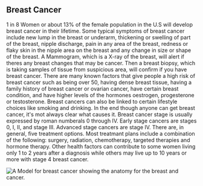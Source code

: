 ## Breast Cancer

1 in 8 Women or about 13% of the female population in the U.S will develop breast cancer in their lifetime.
Some typical symptoms of breast cancer include new lump in the breast or underarm, thickening or swelling of part of the breast, nipple discharge, pain in any area of the breast, redness or flaky skin in the nipple area on the breast and any change in size or shape of the breast.
A Mammogram, which is a X-ray of the breast, will alert if theres any breast changes that may be cancer. Then a breast biopsy, which is taking samples of tissue from suspicious area, will confirm if you have breast cancer.
There are many known factors that give people a high risk of breast cancer such as being over 50, having dense breast tissue, having a family history of breast cancer or ovarian cancer, have certain breast condition, and have higher levels of the hormones oestrogen, progesterone or testosterone. Breast cancers can also be linked to certain lifestyle choices like smoking and drinking. In the end though anyone can get breast cancer, it's mot always clear what causes it.
Breast cancer stage is usually expressed by roman numberals 0 through IV. Early stage cancers are stages 0, I, II, and stage III. Advanced stage cancers are stage IV. 
There are, in general, five treatment options. Most treatmant plans include a combination of the following: surgery, radiation, chemotherapy, targeted therapies and hormone therapy.
Other health factors can contribute to some women living only 1 to 2 years after a diagnosis while others may live up to 10 years or more with stage 4 breast cancer.

![A Model for breast cancer showing the anatomy for the breast and cancer.](https://share.google/images/CDaKhxHsRlt2Hbb9Y)

